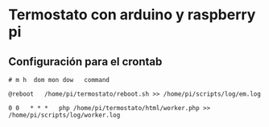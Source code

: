 # Termostato con arduino y raspberry pi


## Configuración para el crontab

```
# m h  dom mon dow   command

@reboot   /home/pi/termostato/reboot.sh >> /home/pi/scripts/log/em.log

0 0   * * *   php /home/pi/termostato/html/worker.php >> /home/pi/scripts/log/worker.log
```
